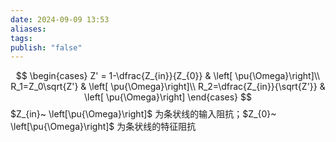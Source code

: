 ```yaml
---
date: 2024-09-09 13:53
aliases: 
tags: 
publish: "false"
---
```

$$
\begin{cases}
Z' = 1-\dfrac{Z_{in}}{Z_{0}} & \left[ \pu{\Omega}\right]\\ 
R_1=Z_0\sqrt{Z'} &  \left[ \pu{\Omega}\right]\\
R_2=\dfrac{Z_{in}}{\sqrt{Z'}} & \left[ \pu{\Omega}\right]
\end{cases}
$$
$Z_{in}~ \left[\pu{\Omega}\right]$ 为条状线的输入阻抗；$Z_{0}~ \left[\pu{\Omega}\right]$ 为条状线的特征阻抗
